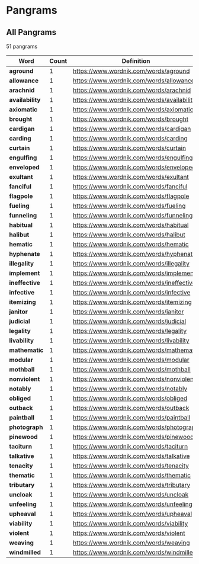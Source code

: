 <!-- generated via `poetry shell` then `make gen-stats` -->

# Pangrams

## All Pangrams

<!-- generated table start -->

51 pangrams

| Word             |   Count | Definition                                 |
|------------------|---------|--------------------------------------------|
| **aground**      |       1 | https://www.wordnik.com/words/aground      |
| **allowance**    |       1 | https://www.wordnik.com/words/allowance    |
| **arachnid**     |       1 | https://www.wordnik.com/words/arachnid     |
| **availability** |       1 | https://www.wordnik.com/words/availability |
| **axiomatic**    |       1 | https://www.wordnik.com/words/axiomatic    |
| **brought**      |       1 | https://www.wordnik.com/words/brought      |
| **cardigan**     |       1 | https://www.wordnik.com/words/cardigan     |
| **carding**      |       1 | https://www.wordnik.com/words/carding      |
| **curtain**      |       1 | https://www.wordnik.com/words/curtain      |
| **engulfing**    |       1 | https://www.wordnik.com/words/engulfing    |
| **enveloped**    |       1 | https://www.wordnik.com/words/enveloped    |
| **exultant**     |       1 | https://www.wordnik.com/words/exultant     |
| **fanciful**     |       1 | https://www.wordnik.com/words/fanciful     |
| **flagpole**     |       1 | https://www.wordnik.com/words/flagpole     |
| **fueling**      |       1 | https://www.wordnik.com/words/fueling      |
| **funneling**    |       1 | https://www.wordnik.com/words/funneling    |
| **habitual**     |       1 | https://www.wordnik.com/words/habitual     |
| **halibut**      |       1 | https://www.wordnik.com/words/halibut      |
| **hematic**      |       1 | https://www.wordnik.com/words/hematic      |
| **hyphenate**    |       1 | https://www.wordnik.com/words/hyphenate    |
| **illegality**   |       1 | https://www.wordnik.com/words/illegality   |
| **implement**    |       1 | https://www.wordnik.com/words/implement    |
| **ineffective**  |       1 | https://www.wordnik.com/words/ineffective  |
| **infective**    |       1 | https://www.wordnik.com/words/infective    |
| **itemizing**    |       1 | https://www.wordnik.com/words/itemizing    |
| **janitor**      |       1 | https://www.wordnik.com/words/janitor      |
| **judicial**     |       1 | https://www.wordnik.com/words/judicial     |
| **legality**     |       1 | https://www.wordnik.com/words/legality     |
| **livability**   |       1 | https://www.wordnik.com/words/livability   |
| **mathematic**   |       1 | https://www.wordnik.com/words/mathematic   |
| **modular**      |       1 | https://www.wordnik.com/words/modular      |
| **mothball**     |       1 | https://www.wordnik.com/words/mothball     |
| **nonviolent**   |       1 | https://www.wordnik.com/words/nonviolent   |
| **notably**      |       1 | https://www.wordnik.com/words/notably      |
| **obliged**      |       1 | https://www.wordnik.com/words/obliged      |
| **outback**      |       1 | https://www.wordnik.com/words/outback      |
| **paintball**    |       1 | https://www.wordnik.com/words/paintball    |
| **photograph**   |       1 | https://www.wordnik.com/words/photograph   |
| **pinewood**     |       1 | https://www.wordnik.com/words/pinewood     |
| **taciturn**     |       1 | https://www.wordnik.com/words/taciturn     |
| **talkative**    |       1 | https://www.wordnik.com/words/talkative    |
| **tenacity**     |       1 | https://www.wordnik.com/words/tenacity     |
| **thematic**     |       1 | https://www.wordnik.com/words/thematic     |
| **tributary**    |       1 | https://www.wordnik.com/words/tributary    |
| **uncloak**      |       1 | https://www.wordnik.com/words/uncloak      |
| **unfeeling**    |       1 | https://www.wordnik.com/words/unfeeling    |
| **upheaval**     |       1 | https://www.wordnik.com/words/upheaval     |
| **viability**    |       1 | https://www.wordnik.com/words/viability    |
| **violent**      |       1 | https://www.wordnik.com/words/violent      |
| **weaving**      |       1 | https://www.wordnik.com/words/weaving      |
| **windmilled**   |       1 | https://www.wordnik.com/words/windmilled   |

<!-- generated table end -->
